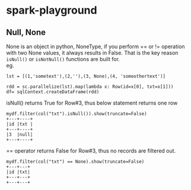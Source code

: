 # spark-playground

## Null, None
None is an object in python, NoneType, if you perform == or != operation with two None values, it always results in False. That is the key reason `isNull()` or `isNotNull()` functions are built for. <br>
eg.

    lst = [(1,'sometext'),(2,''),(3, None),(4, 'someothertext')]

    rdd = sc.parallelize(lst).map(lambda x: Row(id=x[0], txt=x[1]))
    df= sqlContext.createDataFrame(rdd)
isNull() returns True for Row#3, thus below statement returns one row 

    mydf.filter(col("txt").isNull()).show(truncate=False)
    +---+----+
    |id |txt |
    +---+----+
    |3  |null|
    +---+----+
== operator returns False for Row#3, thus no records are filtered out.

    mydf.filter(col("txt") == None).show(truncate=False)
    +---+---+
    |id |txt|
    +---+---+
    +---+---+
